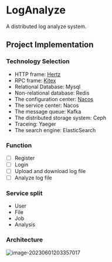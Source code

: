 # LogAnalyze
A distributed log analyze system.

## Project Implementation

### Technology Selection

- HTTP frame: [Hertz](https://www.cloudwego.io/zh/docs/hertz/)
- RPC frame: [Kitex](https://www.cloudwego.io/zh/docs/kitex/)
- Relational Database: Mysql
- Non-relational database: Redis
- The configuration center: [Nacos](https://nacos.io/zh-cn/docs/what-is-nacos.html)
- The service center: Nacos
- The message queue: Kafka
- The distributed storage system: Ceph
- Traceing: Yaeger
- The search engine: ElasticSearch

### Function

- [ ] Register
- [ ] Login
- [ ] Upload and download log file
- [ ] Analyze log file

### Service split

- User
- File
- Job
- Analysis

### Architecture

![image-20230601203357017](C:\Users\86132\AppData\Roaming\Typora\typora-user-images\image-20230601203357017.png)

